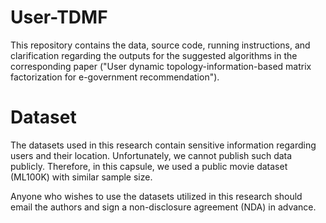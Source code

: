 # User-TDMF
This repository contains the data, source code, running instructions, and clarification regarding the outputs for the suggested algorithms in the corresponding paper ("User dynamic topology-information-based matrix factorization for e-government recommendation").

# Dataset
The datasets used in this research contain sensitive information regarding users and their location. Unfortunately, we cannot publish such data publicly. Therefore, in this capsule, we used a public movie dataset (ML100K) with similar sample size. 

Anyone who wishes to use the datasets utilized in this research should email the authors and sign a non-disclosure agreement (NDA) in advance.
